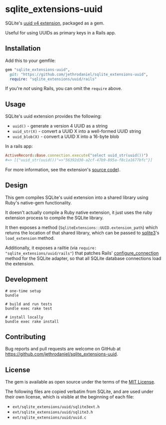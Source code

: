 # sqlite_extensions-uuid

SQLite's [uuid v4 extension](https://sqlite.org/src/file/ext/misc/uuid.c?t=version-3.46.1), packaged as a gem.

Useful for using UUIDs as primary keys in a Rails app.

## Installation

Add this to your gemfile:

```ruby
gem "sqlite_extensions-uuid",
  git: "https://github.com/jethrodaniel/sqlite_extensions-uuid",
  require: "sqlite_extensions/uuid/rails"
```

If you're _not_ using Rails, you can omit the `require` above.

## Usage

SQLite's uuid extension provides the following:

- `uuid()` - generate a version 4 UUID as a string
- `uuid_str(X)` - convert a UUID X into a well-formed UUID string
- `uuid_blob(X)` - convert a UUID X into a 16-byte blob

In a rails app:

```ruby
ActiveRecord::Base.connection.execute("select uuid_str(uuid())")
#=> [{"uuid_str(uuid())"=>"56392d30-a2cf-47b9-895a-f8c1a1677bfc"}]
```

For more information, see the extension's [source code](https://sqlite.org/src/file/ext/misc/uuid.c?t=version-3.46.1)).

## Design

This gem compiles SQLite's uuid extension into a shared library using Ruby's native-gem functionality.

It doesn't actually compile a Ruby native extension, it just uses the ruby extension process to compile the SQLite library.

It then exposes a method (`SqliteExtensions::UUID.extension_path`) which returns the location of that shared library, which can be passed to [sqlite3](https://github.com/sparklemotion/sqlite3-ruby)'s `load_extension` method.

Additionally, it exposes a railtie (via `require: "sqlite_extensions/uuid/rails"`) that patches Rails' [configure_connection](https://github.com/rails/rails/blob/v8.0.0.rc1/activerecord/lib/active_record/connection_adapters/sqlite3_adapter.rb#L815) method for the SQLite adapter, so that all SQLite database connections load the extension.

## Development

```shell
# one-time setup
bundle

# build and run tests
bundle exec rake test

# install locally
bundle exec rake install
```

## Contributing

Bug reports and pull requests are welcome on GitHub at https://github.com/jethrodaniel/sqlite_extensions-uuid.

## License

The gem is available as open source under the terms of the [MIT License](https://opensource.org/licenses/MIT).

The following files are copied verbatim from SQLite, and are used under their own license, which is visible at the beginning of each file:

- `ext/sqlite_extensions/uuid/sqlite3ext.h`
- `ext/sqlite_extensions/uuid/sqlite3.h`
- `ext/sqlite_extensions/uuid/uuid.c`
